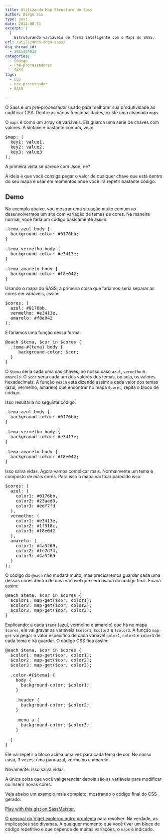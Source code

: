 ```yaml
---
title: Utilizando Map Structure do Sass
author: Diego Eis
type: post
date: 2014-08-11
excerpt: |
  |
    Estruturando variáveis de forma inteligente com o Maps do SASS.
url: /utilizando-maps-sass/
dsq_thread_id:
  - 2915464932
categories:
  - Código
  - Pré-processadores
  - SASS
tags:
  - CSS
  - pre-processador
  - SASS

---
```

O Sass é um pré-processador usado para melhorar sua produtividade ao codificar CSS. Dentre as várias funcionalidades, existe uma chamada `maps`.

O `maps` é como um array de variáveis. Ela guarda uma série de chaves com valores. A sintaxe é bastante comum, veja:

<pre class="lang-sass">$map: (
  key1: value1, 
  key2: value2, 
  key3: value3
);
</pre>

A primeira vista se parece com Json, né?
  
A ideia é que você consiga pegar o valor de qualquer chave que está dentro do seu mapa e usar em momentos onde você irá repetir bastante código.

## Demo

No exemplo abaixo, vou mostrar uma situação muito comum ao desenvolvermos um site com variação de temas de cores. Na maneira normal, você faria um código basicamente assim:

<pre class="lang-css">.tema-azul body {
  background-color: #0176bb;
}

.tema-vermelho body {
  background-color: #e3413e;
}

.tema-amarelo body {
  background-color: #f8e042;
}
</pre>

Usando o mapa do SASS, a primeira coisa que faríamos seria separar as cores em variáveis, assim:

<pre class="lang-sass">$cores: (
  azul: #0176bb, 
  vermelho: #e3413e, 
  amarelo: #f8e042
);
</pre>

E faríamos uma função dessa forma:

<pre class="lang-sass">@each $tema, $cor in $cores {
  .tema-#{tema} body {
     background-color: $cor;
  }
}
</pre>

O `$tema` seria cada uma das chaves, no nosso caso `azul`, `vermelho` e `amarelo`. O `$cor` seria cada um dos valores dos temas, ou seja, os valores hexadecimais. A função `@each` está dizendo assim: a cada valor dos temas (azul, vermelho, amarelo) que encontrar no mapa `$cores`, repita o bloco de código.

Isso resultaria no seguinte código:

<pre class="lang-css">.tema-azul body {
  background-color: #0176bb;
}

.tema-vermelho body {
  background-color: #e3413e;
}

.tema-amarelo body {
  background-color: #f8e042;
}
</pre>

Isso salva vidas. Agora vamos complicar mais. Normalmente um tema é composto de mais cores. Para isso o mapa vai ficar parecido isso:

<pre class="lang-sass">$cores: (
  azul: (
    color1: #0176bb, 
    color2: #23aad0,
    color3: #edf7fd
  ),
  vermelho: (
    color1: #e3413e, 
    color2: #1f518c,
    color3: #f8e042
  ),
  amarelo: (
    color1: #4a5269, 
    color2: #fc7d74,
    color3: #4a5269
  )
);
</pre>

O código do `@each` não mudará muito, mas precisaremos guardar cada uma dessas cores dentro de uma variável que será usada no código final. Ficará assim:

<pre class="lang-sass">@each $tema, $cor in $cores {
  $color1: map-get($cor, color1);
  $color2: map-get($cor, color2);
  $color3: map-get($cor, color3);
}
</pre>

Explicando: a cada `$tema` (azul, vermelho e amarelo) que há no mapa `$cores`, ele vai gravar as variáveis `$color1`, `$color2` e `$color3`. A função `map-get` vai pegar o valor específico de cada variável `color1`, `color2` e `color3` de cada tema e irá guardar. O código CSS fica assim:

<pre class="lang-scss">@each $tema, $cor in $cores {
  $color1: map-get($cor, color1);
  $color2: map-get($cor, color2);
  $color3: map-get($cor, color3);

  .color-#{$tema} {
    body {
      background-color: $color1;
    }

    .header {
      background-color: $color2;
    }

    .menu a {
      background-color: $color3;
    }

  }
}
</pre>

Ele vai repetir o bloco acima uma vez para cada tema de cor. No nosso caso, 3 vezes: uma para azul, vermelho e amarelo. 

Novamente: isso salva vidas.
  
A única coisa que você vai gerenciar depois são as variáveis para modificar ou inserir novas cores.

Veja abaixo um exemplo mais completo, mostrando o código final do CSS gerado:

<p class="sassmeister" data-gist-id="9fc788894331313ce485" data-height="480">
  <a href="http://sassmeister.com/gist/9fc788894331313ce485">Play with this gist on SassMeister.</a>
</p>



[O pessoal do Viget explorou outro problema][1] para resolver. Na verdade, as implicações são diversas. A qualquer momento que você tiver um bloco de código repetitivo e que depende de muitas variações, o `maps` é indicado.

 [1]: http://viget.com/extend/sass-maps-are-awesome